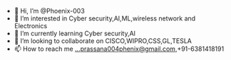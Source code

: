 - 👋 Hi, I’m @Phoenix-003
- 👀 I’m interested in Cyber security,AI,ML,wireless network and Electronics
- 🌱 I’m currently learning Cyber security,AI
- 💞️ I’m looking to collaborate on CISCO,WIPRO,CSS,GL,TESLA
- 📫 How to reach me ...prassana004phenix@gmail.com,+91-6381418191

<!---
Phoenix-003/Phoenix-003 is a ✨ special ✨ repository because its `README.md` (this file) appears on your GitHub profile.
You can click the Preview link to take a look at your changes.
--->
